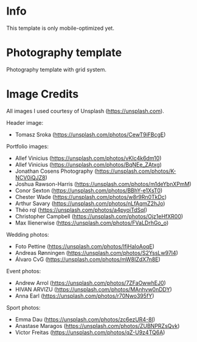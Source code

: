 # Info
This template is only mobile-optimized yet.

# Photography template
 Photography template with grid system.

# Image Credits
All images I used courtesy of Unsplash (https://unsplash.com).

Header image:
- Tomasz Sroka (https://unsplash.com/photos/CewT9iFBcgE)

Portfolio images:
- Allef Vinicius (https://unsplash.com/photos/vKIc4k6dm10)
- Allef Vinicius (https://unsplash.com/photos/BqNEe_ZAtxg)
- Jonathan Cosens Photography (https://unsplash.com/photos/K-NCV0iQJZ8)
- Joshua Rawson-Harris (https://unsplash.com/photos/m1deYbnXPmM)
- Conor Sexton (https://unsplash.com/photos/BBhY-e1XsT0)
- Chester Wade (https://unsplash.com/photos/w8r9Rn0TkDc)
- Arthur Savary (https://unsplash.com/photos/nLfAqmZ2hJo)
- Théo rql (https://unsplash.com/photos/a4pyoiTdSqI)
- Christopher Campbell (https://unsplash.com/photos/Ojz1eHfXR00)
- Max Ilienerwise (https://unsplash.com/photos/FVaLDrhGo_o)

Wedding photos:
- Foto Pettine (https://unsplash.com/photos/IfjHaIoAoqE)
- Andreas Rønningen (https://unsplash.com/photos/S2YssLw97l4)
- Álvaro CvG (https://unsplash.com/photos/mW8IZdX7n8E)

Event photos:
- Andrew Arrol (https://unsplash.com/photos/7ZFaOwwhEJ0)
- HIVAN ARVIZU (https://unsplash.com/photos/MAnhvw0nDDY)
- Anna Earl (https://unsplash.com/photos/r70Nwo395fY)

Sport photos:
- Emma Dau (https://unsplash.com/photos/zc6ezUR4-8I)
- Anastase Maragos (https://unsplash.com/photos/ZUBNPRZsQvk)
- Victor Freitas (https://unsplash.com/photos/qZ-U9z4TQ6A)
